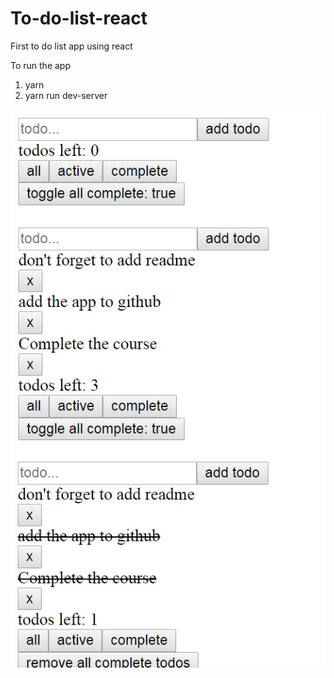 # To-do-list-react
First to do list app using react

To run the app

1) yarn
2) yarn run dev-server

![](/Images/todo.jpg)
